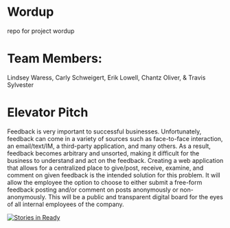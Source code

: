 # Wordup
repo for project wordup

# Team Members:
Lindsey Waress, Carly Schweigert, Erik Lowell, Chantz Oliver, & Travis Sylvester

# Elevator Pitch
Feedback is very important to successful businesses. Unfortunately, feedback can come in a variety of sources such as face-to-face interaction, an email/text/IM, a third-party application, and many others. As a result, feedback becomes arbitrary and unsorted, making it difficult for the business to understand and act on the feedback. Creating a web application that allows for a centralized place to give/post, receive, examine, and comment on given feedback is the intended solution for this problem. It will allow the employee the option to choose to either submit a free-form feedback posting and/or comment on posts anonymously or non-anonymously. This will be a public and transparent digital board for the eyes of all internal employees of the company.

[![Stories in Ready](https://badge.waffle.io/asu-cis-capstone/wordup.png?label=ready&title=Ready)](http://waffle.io/asu-cis-capstone/wordup)
